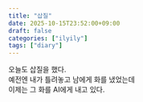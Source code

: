 ```yaml
---
title: "삽질"
date: 2025-10-15T23:52:00+09:00
draft: false
categories: ["ilyily"]
tags: ["diary"]
---
```


오늘도 삽질을 했다.  
예전엔 내가 틀려놓고 남에게 화를 냈었는데  
이제는 그 화를 AI에게 내고 있다.